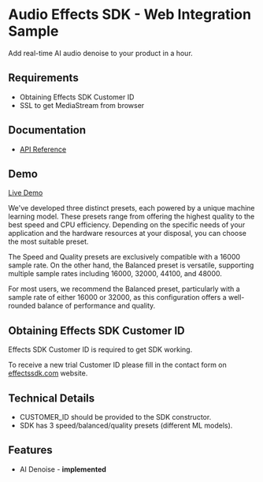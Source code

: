 # Audio Effects SDK - Web Integration Sample
Add real-time AI audio denoise to your product in a hour. 

## Requirements

- Obtaining Effects SDK Customer ID
- SSL to get MediaStream from browser

## Documentation
- [API Reference](https://effectssdk.ai/sdk/audio/docs/classes/atsvb.html)


## Demo
[Live Demo](https://effectssdk.ai/products/audio-effects-sdk)


We've developed three distinct presets, each powered by a unique machine learning model. These presets range from offering the highest quality to the best speed and CPU efficiency. Depending on the specific needs of your application and the hardware resources at your disposal, you can choose the most suitable preset.

The Speed and Quality presets are exclusively compatible with a 16000 sample rate. On the other hand, the Balanced preset is versatile, supporting multiple sample rates including 16000, 32000, 44100, and 48000.

For most users, we recommend the Balanced preset, particularly with a sample rate of either 16000 or 32000, as this configuration offers a well-rounded balance of performance and quality.


## Obtaining Effects SDK Customer ID
Effects SDK Customer ID is required to get SDK working.

To receive a new trial Customer ID please fill in the contact form on [effectssdk.com](https://effectssdk.ai/request-trial) website.

## Technical Details

- CUSTOMER_ID should be provided to the SDK constructor.
- SDK has 3 speed/balanced/quality presets (different ML models).

## Features

- AI Denoise - **implemented**

